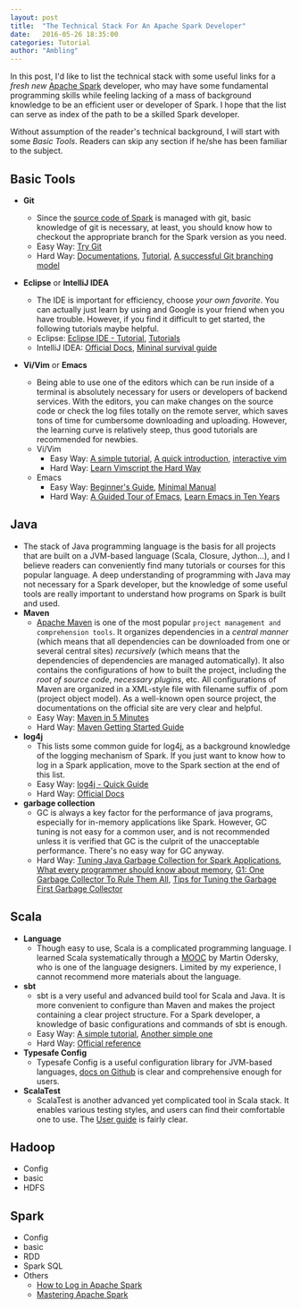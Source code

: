 ```yaml
---
layout: post
title:  "The Technical Stack For An Apache Spark Developer"
date:   2016-05-26 18:35:00
categories: Tutorial
author: "Ambling"
---
```


In this post, I'd like to list the technical stack with some useful links for a *fresh new* [Apache Spark](http://spark.apache.org/) developer, who may have some fundamental programming skills while feeling lacking of a mass of background knowledge to be an efficient user or developer of Spark. I hope that the list can serve as index of the path to be a skilled Spark developer.

Without assumption of the reader's technical background, I will start with some *Basic Tools*. Readers can skip any section if he/she has been familiar to the subject.

## Basic Tools
- **Git**
  - Since the [source code of Spark](https://github.com/apache/spark/) is managed with git, basic knowledge of git is necessary, at least, you should know how to checkout the appropriate branch for the Spark version as you need.
  - Easy Way: [Try Git](https://try.github.io/)
  - Hard Way: [Documentations](https://git-scm.com/doc), [Tutorial](https://www.atlassian.com/git/tutorials/), [A successful Git branching model](http://nvie.com/posts/a-successful-git-branching-model/)

- **Eclipse** or **IntelliJ IDEA**
  - The IDE is important for efficiency, choose *your own favorite*. You can actually just learn by using and Google is your friend when you have trouble. However, if you find it difficult to get started, the following tutorials maybe helpful.
  - Eclipse: [Eclipse IDE - Tutorial](http://www.vogella.com/tutorials/Eclipse/article.html), [Tutorials](http://eclipsetutorial.sourceforge.net/)
  - IntelliJ IDEA: [Official Docs](https://www.jetbrains.com/idea/documentation/), [Mininal survival guide](http://hadihariri.com/2014/01/06/intellij-idea-minimal-survival-guide/)

- **Vi/Vim** or **Emacs**
  - Being able to use one of the editors which can be run inside of a terminal is absolutely necessary for users or developers of backend services. With the editors, you can make changes on the source code or check the log files totally on the remote server, which saves tons of time for cumbersome downloading and uploading. However, the learning curve is relatively steep, thus good tutorials are recommended for newbies.
  - Vi/Vim
    - Easy Way: [A simple tutorial](http://www.tutorialspoint.com/unix/unix-vi-editor.htm), [A quick introduction](http://heather.cs.ucdavis.edu/~matloff/UnixAndC/Editors/ViIntro.html), [interactive vim](http://www.openvim.com/)
    - Hard Way: [Learn Vimscript the Hard Way](http://learnvimscriptthehardway.stevelosh.com/)
  - Emacs
    - Easy Way: [Beginner's Guide](http://www.jesshamrick.com/2012/09/10/absolute-beginners-guide-to-emacs/), [Minimal Manual](http://tuhdo.github.io/emacs-tutor.html)
    - Hard Way: [A Guided Tour of Emacs](http://www.gnu.org/software/emacs/tour/), [Learn Emacs in Ten Years](http://edward.oconnor.cx/2009/07/learn-emacs-in-ten-years)

## Java
- The stack of Java programming language is the basis for all projects that are built on a JVM-based language (Scala, Closure, Jython...), and I believe readers can conveniently find many tutorials or courses for this popular language. A deep understanding of programming with Java may not necessary for a Spark developer, but the knowledge of some useful tools are really important to understand how programs on Spark is built and used.
- **Maven**
  - [Apache Maven](https://maven.apache.org/index.html) is one of the most popular `project management and comprehension tools`. It organizes dependencies in a *central manner* (which means that all dependencies can be downloaded from one or several central sites) *recursively* (which means that the dependencies of dependencies are managed automatically). It also contains the configurations of how to built the project, including the *root of source code*, *necessary plugins*, etc. All configurations of Maven are organized in a XML-style file with filename suffix of .pom (project object model). As a well-known open source project, the documentations on the official site are very clear and helpful.
  - Easy Way: [Maven in 5 Minutes](https://maven.apache.org/guides/getting-started/maven-in-five-minutes.html)
  - Hard Way: [Maven Getting Started Guide](https://maven.apache.org/guides/getting-started/index.html)
- **log4j**
  - This lists some common guide for log4j, as a background knowledge of the logging mechanism of Spark. If you just want to know how to log in a Spark application, move to the Spark section at the end of this list.
  - Easy Way: [log4j - Quick Guide](http://www.tutorialspoint.com/log4j/log4j_quick_guide.htm)
  - Hard Way: [Official Docs](http://logging.apache.org/log4j/2.x/manual/index.html)
- **garbage collection**
  - GC is always a key factor for the performance of java programs, especially for in-memory applications like Spark. However, GC tuning is not easy for a common user, and is not recommended unless it is verified that GC is the culprit of the unacceptable performance. There's no easy way for GC anyway.
  - Hard Way: [Tuning Java Garbage Collection for Spark Applications](https://databricks.com/blog/2015/05/28/tuning-java-garbage-collection-for-spark-applications.html), [What every programmer should know about memory](http://lwn.net/Articles/250967/), [G1: One Garbage Collector To Rule Them All](http://www.infoq.com/articles/G1-One-Garbage-Collector-To-Rule-Them-All), [Tips for Tuning the Garbage First Garbage Collector](http://www.infoq.com/articles/tuning-tips-G1-GC)

## Scala
- **Language**
  - Though easy to use, Scala is a complicated programming language. I learned Scala systematically through a [MOOC](https://www.coursera.org/learn/progfun1) by Martin Odersky, who is one of the language designers. Limited by my experience, I cannot recommend more materials about the language.
- **sbt**
  - sbt is a very useful and advanced build tool for Scala and Java. It is more convenient to configure than Maven and makes the project containing a clear project structure. For a Spark developer, a knowledge of basic configurations and commands of sbt is enough.
  - Easy Way: [A simple tutorial](https://github.com/shekhargulati/52-technologies-in-2016/blob/master/02-sbt/README.md), [Another simple one](http://grosdim.blogspot.tw/2013/01/quick-sbt-tutorial.html)
  - Hard Way: [Official reference](http://www.scala-sbt.org/0.13/docs/index.html)
- **Typesafe Config**
  - Typesafe Config is a useful configuration library for JVM-based languages, [docs on Github](https://github.com/typesafehub/config) is clear and comprehensive enough for users.
- **ScalaTest**
  - ScalaTest is another advanced yet complicated tool in Scala stack. It enables various testing styles, and users can find their comfortable one to use. The [User guide](http://www.scalatest.org/user_guide) is fairly clear.

## Hadoop
- Config
- basic
- HDFS

## Spark
- Config
- basic
- RDD
- Spark SQL
- Others
  - [How to Log in Apache Spark](https://www.mapr.com/blog/how-log-apache-spark)
  - [Mastering Apache Spark](https://jaceklaskowski.gitbooks.io/mastering-apache-spark/content/)
